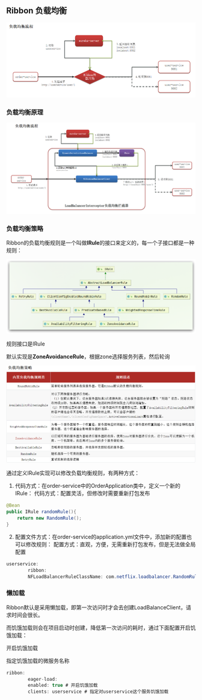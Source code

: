 ## Ribbon 负载均衡

![r1](assets/04Ribbon-20230607-1686148109277.png)

### 负载均衡原理

![流程图](./assets/04Ribbon-20230610-1686387154637.png)

### 负载均衡策略

Ribbon的负载均衡规则是一个叫做**IRule**的接口来定义的，每一个子接口都是一种规则：

![策略](./assets/04Ribbon-20230610-1686387191526.png)

规则接口是IRule

默认实现是**ZoneAvoidanceRule**，根据zone选择服务列表，然后轮询

![策略列表](./assets/04Ribbon-20230610-1686387287882.png)

通过定义IRule实现可以修改负载均衡规则，有两种方式：
1. 代码方式：在order-service中的OrderApplication类中，定义一个新的IRule：
   代码方式：配置灵活，但修改时需要重新打包发布

```java
@Bean
public IRule randomRule(){
    return new RandomRule();
}
```
2. 配置文件方式：在order-service的application.yml文件中，添加新的配置也可以修改规则：
   配置方式：直观，方便，无需重新打包发布，但是无法做全局配置

```java
userservice:
        ribbon:
        NFLoadBalancerRuleClassName: com.netflix.loadbalancer.RandomRule# 负载均衡规则
```


### 懒加载

Ribbon默认是采用懒加载，即第一次访问时才会去创建LoadBalanceClient，请求时间会很长。 

而饥饿加载则会在项目启动时创建，降低第一次访问的耗时，通过下面配置开启饥饿加载：

开启饥饿加载

指定饥饿加载的微服务名称

```java
ribbon:
        eager-load:
        enabled: true # 开启饥饿加载
        clients: userservice # 指定对userservice这个服务饥饿加载
```
